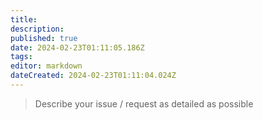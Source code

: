 ```yaml
---
title: 
description: 
published: true
date: 2024-02-23T01:11:05.186Z
tags: 
editor: markdown
dateCreated: 2024-02-23T01:11:04.024Z
---
```


> Describe your issue / request as detailed as possible
